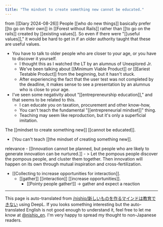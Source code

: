 ```yaml
---
title: "The mindset to create something new cannot be educated."
---
```


from  [[Diary 2024-08-26]]
People [[who do new things]] basically prefer [[to go on their own]] in [[Forest without Rails]] rather than [[to go on the rails]] created by [[existing values]].
So even if there were "[[useful values]]," it would be hard to get in if an older authority taught that these are useful values.
- You have to talk to older people who are closer to your age, or you have to discover it yourself.
    - I thought this as I watched the LT by an alumnus of Unexplored Jr.
    - We've been talking about [[Minimum Viable Product]] or [[Eariest Testable Product]] from the beginning, but it hasn't stuck.
    - After experiencing the fact that the user test was not completed by the deadline, it makes sense to see a presentation by an alumnus who is close to your age.
- I've seen some negativity about "[[entrepreneurship education]]," and that seems to be related to this.
    - I can educate you on taxation, procurement and other know-how,
    - You can't teach the fundamental "[[entrepreneurial mindset]]" thing.
    - Teaching may seem like reproduction, but it's only a superficial imitation.

The [[mindset to create something new]] [[cannot be educated]].
- [You can't teach [[the mindset of creating something new]].

relevance
    - [[Innovation cannot be planned, but people who are likely to generate innovation can be nurtured.]]
    - > Let the pompous people discover the pompous people, and cluster them together. Then innovation will happen on its own through mutual inspiration and cross-fertilization.
- [[Collecting to increase opportunities for interaction]].
    - [[gather]] [[interaction]] [[increase opportunities]].
        - [[Pointy people gather!]] → gather and expect a reaction



---
This page is auto-translated from [/nishio/新しいものを作るマインドは教育できない](https://scrapbox.io/nishio/新しいものを作るマインドは教育できない) using DeepL. If you looks something interesting but the auto-translated English is not good enough to understand it, feel free to let me know at [@nishio_en](https://twitter.com/nishio_en). I'm very happy to spread my thought to non-Japanese readers.